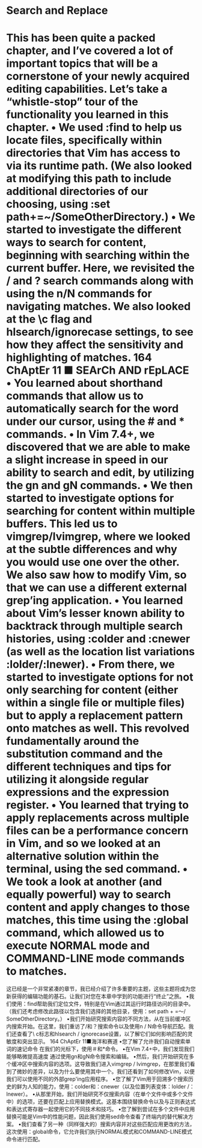 Search and Replace
==================
This has been quite a packed chapter, and I’ve covered a lot of important topics that will be a cornerstone of your newly acquired editing capabilities. Let’s take a “whistle-stop” tour of the functionality you learned in this chapter.
• We used :find to help us locate files, specifically within directories that Vim has access to via its runtime path. (We also looked at modifying this path to include additional directories of our choosing, using :set path+=~/SomeOtherDirectory.)
• We started to investigate the different ways to search for content, beginning with searching within the current buffer. Here, we revisited the / and ? search commands along with using the n/N commands for navigating matches. We also looked at the \c flag and hlsearch/ignorecase settings, to see how they affect the sensitivity and highlighting of matches.
164
ChAptEr 11 ■ SEArCh AND rEpLACE
• You learned about shorthand commands that allow us to automatically search for the word
under our cursor, using the # and * commands.
• In Vim 7.4+, we discovered that we are able to make a slight increase in speed in our ability to
search and edit, by utilizing the gn and gN commands.
• We then started to investigate options for searching for content within multiple buffers. This led us to vimgrep/lvimgrep, where we looked at the subtle differences and why you would use one over the other. We also saw how to modify Vim, so that we can use a different external grep’ing application.
• You learned about Vim’s lesser known ability to backtrack through multiple search histories, using :colder and :cnewer (as well as the location list variations :lolder/:lnewer).
• From there, we started to investigate options for not only searching for content (either within a single file or multiple files) but to apply a replacement pattern onto matches as well. This revolved fundamentally around the substitution command and the different techniques and tips for utilizing it alongside regular expressions and the expression register.
• You learned that trying to apply replacements across multiple files can be a performance concern in Vim, and so we looked at an alternative solution within the terminal, using the sed command.
• We took a look at another (and equally powerful) way to search content and apply changes to those matches, this time using the :global command, which allowed us to execute NORMAL mode and COMMAND-LINE mode commands to matches.
=====================
这已经是一个非常紧凑的章节，我已经介绍了许多重要的主题，这些主题将成为您新获得的编辑功能的基石。让我们对您在本章中学到的功能进行“终止”之旅。
•我们使用：find帮助我们定位文件，特别是在Vim通过其运行时路径访问的目录中。 （我们还考虑修改此路径以包含我们选择的其他目录，使用：set path + =〜/ SomeOtherDirectory。）
•我们开始研究搜索内容的不同方法，从在当前缓冲区内搜索开始。在这里，我们重访了/和？搜索命令以及使用n / N命令导航匹配。我们还查看了\ c标志和hlsearch / ignorecase设置，以了解它们如何影响匹配的灵敏度和突出显示。
164
ChAptEr 11■海洋和赛道
•您了解了允许我们自动搜索单词的速记命令
在我们的光标下，使用＃和*命令。
•在Vim 7.4+中，我们发现我们能够略微提高速度
通过使用gn和gN命令搜索和编辑。
•然后，我们开始研究在多个缓冲区中搜索内容的选项。这导致我们进入vimgrep / lvimgrep，在那里我们看到了微妙的差异，以及为什么要使用其中一个。我们还看到了如何修改Vim，以便我们可以使用不同的外部grep'ing应用程序。
•您了解了Vim用于回溯多个搜索历史的鲜为人知的能力，使用：colder和：cnewer（以及位置列表变体：lolder /：lnewer）。
•从那里开始，我们开始研究不仅搜索内容（在单个文件中或多个文件中）的选项，还要在匹配上应用替换模式。这基本围绕替换命令以及与正则表达式和表达式寄存器一起使用它的不同技术和技巧。
•您了解到尝试在多个文件中应用替换可能是Vim中的性能问题，因此我们使用sed命令查看了终端内的替代解决方案。
•我们查看了另一种（同样强大的）搜索内容并对这些匹配应用更改的方法，这次使用：global命令，它允许我们执行NORMAL模式和COMMAND-LINE模式命令进行匹配。
